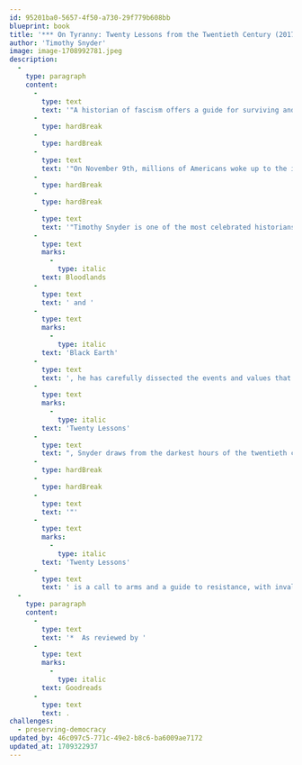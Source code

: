```yaml
---
id: 95201ba0-5657-4f50-a730-29f779b608bb
blueprint: book
title: '*** On Tyranny: Twenty Lessons from the Twentieth Century (2017). Goodreads rating 4.16'
author: 'Timothy Snyder'
image: image-1708992781.jpeg
description:
  -
    type: paragraph
    content:
      -
        type: text
        text: '"A historian of fascism offers a guide for surviving and resisting America’s turn towards authoritarianism.'
      -
        type: hardBreak
      -
        type: hardBreak
      -
        type: text
        text: '"On November 9th, millions of Americans woke up to the impossible: the election of Donald Trump as president. Against all predictions, one of the most-disliked presidential candidates in history had swept the electoral college, elevating a man with open contempt for democratic norms and institutions to the height of power.'
      -
        type: hardBreak
      -
        type: hardBreak
      -
        type: text
        text: '"Timothy Snyder is one of the most celebrated historians of the Holocaust. In his books '
      -
        type: text
        marks:
          -
            type: italic
        text: Bloodlands
      -
        type: text
        text: ' and '
      -
        type: text
        marks:
          -
            type: italic
        text: 'Black Earth'
      -
        type: text
        text: ', he has carefully dissected the events and values that enabled the rise of Hitler and Stalin and the execution of their catastrophic policies. With '
      -
        type: text
        marks:
          -
            type: italic
        text: 'Twenty Lessons'
      -
        type: text
        text: ", Snyder draws from the darkest hours of the twentieth century to provide hope for the twenty-first. As he writes, 'Americans are no wiser than the Europeans who saw democracy yield to fascism, Nazism and communism. Our one advantage is that we might learn from their experience.'"
      -
        type: hardBreak
      -
        type: hardBreak
      -
        type: text
        text: '"'
      -
        type: text
        marks:
          -
            type: italic
        text: 'Twenty Lessons'
      -
        type: text
        text: ' is a call to arms and a guide to resistance, with invaluable ideas for how we can preserve our freedoms in the uncertain years to come."'
  -
    type: paragraph
    content:
      -
        type: text
        text: '*  As reviewed by '
      -
        type: text
        marks:
          -
            type: italic
        text: Goodreads
      -
        type: text
        text: .
challenges:
  - preserving-democracy
updated_by: 46c097c5-771c-49e2-b8c6-ba6009ae7172
updated_at: 1709322937
---
```

